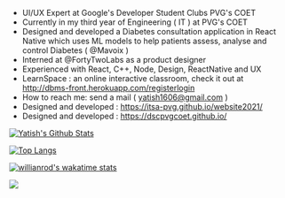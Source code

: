 
- UI/UX Expert at Google's Developer Student Clubs PVG's COET
- Currently in my third year of Engineering ( IT ) at PVG's COET
- Designed and developed a Diabetes consultation application in React Native which uses ML models to help patients assess, analyse and control Diabetes ( @Mavoix )
- Interned at @FortyTwoLabs as a product designer
- Experienced with React, C++, Node, Design, ReactNative and UX
- LearnSpace : an online interactive classroom, check it out at http://dbms-front.herokuapp.com/registerlogin
- How to reach me: send a mail ( yatish1606@gmail.com )
- Designed and developed : https://itsa-pvg.github.io/website2021/
- Designed and developed : https://dscpvgcoet.github.io/
 

[![Yatish's Github Stats](https://github-readme-stats.vercel.app/api?username=yatish1606&show_icons=true&theme=dark&count_private=true&include_all_commits=true&hide_border=true)](https://github.com/anuraghazra/github-readme-stats)

[![Top Langs](https://github-readme-stats.vercel.app/api/top-langs/?username=yatish1606&layout=compact&langs_count=10&theme=dark&hide_border=true)](https://github.com/anuraghazra/github-readme-stats)
 
 [![willianrod's wakatime stats](https://github-readme-stats.vercel.app/api/wakatime?username=yatish1606&custom_title=WeeklyCoding&layout=compact&theme=dark&hide_border=true)](https://github.com/anuraghazra/github-readme-stats)

![](https://komarev.com/ghpvc/?username=yatish1606&color=202020&label=Profile+Views)
